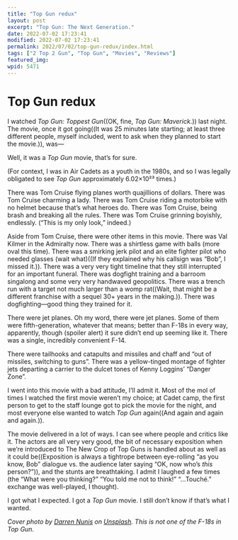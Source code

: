 ```yaml
---
title: "Top Gun redux"
layout: post
excerpt: "Top Gun: The Next Generation."
date: 2022-07-02 17:23:41
modified: 2022-07-02 17:23:41
permalink: 2022/07/02/top-gun-redux/index.html
tags: ["2 Top 2 Gun", "Top Gun", "Movies", "Reviews"]
featured_img: 
wpid: 5471
---
```


# Top Gun redux

I watched *Top Gun: Toppest Gun*((OK, fine, *Top Gun: Maverick*.)) last night. The movie, once it got going((It was 25 minutes late starting; at least three different people, myself included, went to ask when they planned to start the movie.)), was—

Well, it was a *Top Gun* movie, that’s for sure.

(For context, I was in Air Cadets as a youth in the 1980s, and so I was legally obligated to see *Top Gun* approximately 6.02×10²³ times.)

There was Tom Cruise flying planes worth quajillions of dollars. There was Tom Cruise charming a lady. There was Tom Cruise riding a motorbike with no helmet because that’s what heroes do. There was Tom Cruise, being brash and breaking all the rules. There was Tom Cruise grinning boyishly, endlessly. (“This is my only look,” indeed.)

Aside from Tom Cruise, there were other items in this movie. There was Val Kilmer in the Admiralty now. There was a shirtless game with balls (more oval this time). There was a smirking jerk pilot and an elite fighter pilot who needed glasses (wait what)((If they explained why his callsign was “Bob”, I missed it.)). There was a very very tight timeline that they still interrupted for an important funeral. There was dogfight training and a barroom singalong and some very very handwaved geopolitics. There was a trench run with a target not much larger than a womp rat((Wait, that might be a different franchise with a sequel 30+ years in the making.)). There was dogfighting—good thing they trained for it.

There were jet planes. Oh my word, there were jet planes. Some of them were fifth-generation, whatever that means; better than F-18s in every way, apparently, though (spoiler alert) it sure didn’t end up seeming like it. There was a single, incredibly convenient F-14.

There were tailhooks and catapults and missiles and chaff and “out of missiles, switching to guns”. There was a yellow-tinged montage of fighter jets departing a carrier to the dulcet tones of Kenny Loggins’ “Danger Zone”.

I went into this movie with a bad attitude, I’ll admit it. Most of the mol of times I watched the first movie weren’t my choice; at Cadet camp, the first person to get to the staff lounge got to pick the movie for the night, and most everyone else wanted to watch *Top Gun* again((And again and again and again.)).

The movie delivered in a lot of ways. I can see where people and critics like it. The actors are all very very good, the bit of necessary exposition when we’re introduced to The New Crop of Top Guns is handled about as well as it could be((Exposition is always a tightrope between eye-rolling “as you know, Bob” dialogue vs. the audience later saying “OK, now who’s *this* person?”)), and the stunts are breathtaking. I admit I laughed a few times (the “What were you thinking?” “You told me not to think!” “…Touché.” exchange was well-played, I thought).

I got what I expected. I got a *Top Gun* movie. I still don’t know if that’s what I wanted.

*Cover photo by [Darren Nunis](https://unsplash.com/@dnunis?utm_source=unsplash&utm_medium=referral&utm_content=creditCopyText) on [Unsplash](https://unsplash.com/s/photos/f18?utm_source=unsplash&utm_medium=referral&utm_content=creditCopyText). This is not one of the F-18s in Top Gun.*